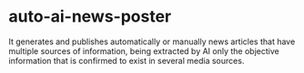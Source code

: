 # auto-ai-news-poster
It generates and publishes automatically or manually news articles that have multiple sources of information, being extracted by AI only the objective information that is confirmed to exist in several media sources.
